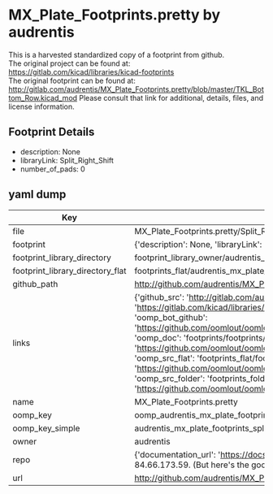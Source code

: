 # MX_Plate_Footprints.pretty by audrentis  
This is a harvested standardized copy of a footprint from github.  
The original project can be found at:  
https://gitlab.com/kicad/libraries/kicad-footprints  
The original footprint can be found at:
http://gitlab.com/audrentis/MX_Plate_Footprints.pretty/blob/master/TKL_Bottom_Row.kicad_mod
Please consult that link for additional, details, files, and license information.  
## Footprint Details
* description: None  
* libraryLink: Split_Right_Shift  
* number_of_pads: 0  
## yaml dump  
| Key | Value |  
| --- | --- |  
| file | MX_Plate_Footprints.pretty/Split_Right_Shift.kicad_mod |  
| footprint | {'description': None, 'libraryLink': 'Split_Right_Shift', 'number_of_pads': 0} |  
| footprint_library_directory | footprint_library_owner/audrentis_MX_Plate_Footprints.pretty |  
| footprint_library_directory_flat | footprints_flat/audrentis_mx_plate_footprints_split_right_shift/working |  
| github_path | http://github.com/audrentis/MX_Plate_Footprints.pretty/blob/master/Split_Right_Shift.kicad_mod |  
| links | {'github_src': 'http://gitlab.com/audrentis/MX_Plate_Footprints.pretty/blob/master/TKL_Bottom_Row.kicad_mod', 'github_src_repo': 'https://gitlab.com/kicad/libraries/kicad-footprints', 'oomp_bot': 'footprints/audrentis_mx_plate_footprints_split_right_shift/working', 'oomp_bot_github': 'https://github.com/oomlout/oomlout_oomp_footprint_bot/tree/main/footprints/audrentis_mx_plate_footprints_split_right_shift/working', 'oomp_doc': 'footprints/footprints/audrentis/MX_Plate_Footprints/Split_Right_Shift/working/', 'oomp_doc_github': 'https://github.com/oomlout/oomlout_oomp_footprint_doc/tree/main/footprints/footprints/audrentis/MX_Plate_Footprints/Split_Right_Shift/working', 'oomp_src_flat': 'footprints_flat/footprints_flat/audrentis_mx_plate_footprints_split_right_shift/working', 'oomp_src_flat_github': 'https://github.com/oomlout/oomlout_oomp_footprint_src/tree/main/footprints_flat/audrentis_mx_plate_footprints_split_right_shift/working', 'oomp_src_folder': 'footprints_folder/footprints_folder/audrentis/MX_Plate_Footprints/Split_Right_Shift/working', 'oomp_src_folder_github': 'https://github.com/oomlout/oomlout_oomp_footprint_src/tree/main/footprints_folder/audrentis/MX_Plate_Footprints/Split_Right_Shift/working'} |  
| name | MX_Plate_Footprints.pretty |  
| oomp_key | oomp_audrentis_mx_plate_footprints_split_right_shift |  
| oomp_key_simple | audrentis_mx_plate_footprints_split_right_shift |  
| owner | audrentis |  
| repo | {'documentation_url': 'https://docs.github.com/rest/overview/resources-in-the-rest-api#rate-limiting', 'message': "API rate limit exceeded for 84.66.173.59. (But here's the good news: Authenticated requests get a higher rate limit. Check out the documentation for more details.)"} |  
| url | http://github.com/audrentis/MX_Plate_Footprints.pretty |  

